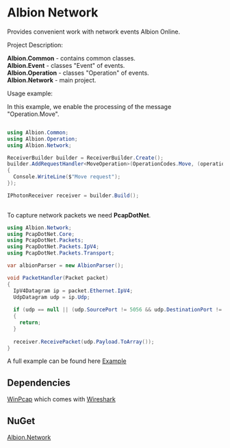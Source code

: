 # Albion Network

Provides convenient work with network events Albion Online.

Project Description:

**Albion.Common** - contains common classes.  
**Albion.Event** - classes "Event" of events.  
**Albion.Operation** - classes "Operation" of events.  
**Albion.Network** - main project.  

Usage example:

In this example, we enable the processing of the message "Operation.Move".
```c#

using Albion.Common;
using Albion.Operation;
using Albion.Network;

ReceiverBuilder builder = ReceiverBuilder.Create();
builder.AddRequestHandler<MoveOperation>(OperationCodes.Move, (operation) =>
{
  Console.WriteLine($"Move request");
});

IPhotonReceiver receiver = builder.Build();
            
```

To capture network packets we need **PcapDotNet**.
```c#
using Albion.Network;
using PcapDotNet.Core;
using PcapDotNet.Packets;
using PcapDotNet.Packets.IpV4;
using PcapDotNet.Packets.Transport;

var albionParser = new AlbionParser();

void PacketHandler(Packet packet)
{
  IpV4Datagram ip = packet.Ethernet.IpV4;
  UdpDatagram udp = ip.Udp;
  
  if (udp == null || (udp.SourcePort != 5056 && udp.DestinationPort != 5056))
  {
    return;
  }
  
  receiver.ReceivePacket(udp.Payload.ToArray());
}
```

A full example can be found here [Example](https://github.com/DocTi/albion-network/blob/master/Albion.Network.Example/Program.cs)

## Dependencies
[WinPcap](https://www.winpcap.org) which comes with [Wireshark](https://www.wireshark.org)

## NuGet
[Albion.Network](https://www.nuget.org/packages/Albion.Network/)  
